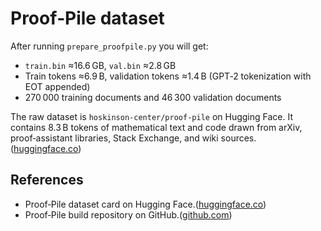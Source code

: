 # Proof‑Pile dataset

After running `prepare_proofpile.py` you will get:

* `train.bin` ≈16.6 GB, `val.bin` ≈2.8 GB
* Train tokens ≈6.9 B, validation tokens ≈1.4 B (GPT‑2 tokenization with EOT appended)
* 270 000 training documents and 46 300 validation documents

The raw dataset is `hoskinson-center/proof-pile` on Hugging Face. It contains 8.3 B tokens of mathematical text and code drawn from arXiv, proof‑assistant libraries, Stack Exchange, and wiki sources.([huggingface.co](https://huggingface.co/datasets/hoskinson-center/proof-pile))

## References

* Proof‑Pile dataset card on Hugging Face.([huggingface.co](https://huggingface.co/datasets/hoskinson-center/proof-pile))
* Proof‑Pile build repository on GitHub.([github.com](https://github.com/zhangir-azerbayev/proof-pile?utm_source=chatgpt.com))
